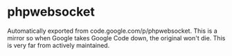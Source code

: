 # phpwebsocket
Automatically exported from code.google.com/p/phpwebsocket.
This is a mirror so when Google takes Google Code down, the original won't die. This is very far from actively maintained.
